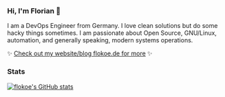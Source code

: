 ### Hi, I'm Florian 👋

I am a DevOps Engineer from Germany. I love clean solutions but do some hacky things sometimes. I am passionate about Open Source, GNU/Linux, automation, and generally speaking, modern systems operations.

✨ [Check out my website/blog flokoe.de for more](https://www.flokoe.de/) ✨

### Stats

[![flokoe's GitHub stats](https://github-readme-stats-liart-five-83.vercel.app/api?username=flokoe&show=reviews&hide=stars&show_icons=true&theme=transparent)](https://github.com/anuraghazra/github-readme-stats)

<!--
<a href="https://github.com/anuraghazra/github-readme-stats">
  <img height=200 align="center" src="https://github-readme-stats-liart-five-83.vercel.app/api?username=flokoe&show=reviews&hide=stars&show_icons=true&theme=transparent" />
</a>
<a href="https://github.com/anuraghazra/github-readme-stats">
  <img height=200 align="center" src="https://github-readme-stats-liart-five-83.vercel.app/api/top-langs/?username=flokoe&theme=transparent&layout=compact&hide=javascript,css,html,nunjucks,svelte,java,smarty,typescript,jinja,roff,php,vim%20script" />
</a>
-->
